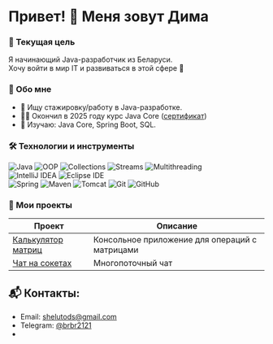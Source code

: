 # Привет! 👋 Меня зовут Дима 

### 🎯 Текущая цель
Я начинающий Java-разработчик из Беларуси.  
Хочу войти в мир IT и развиваться в этой сфере 💪

### 🚀 Обо мне 
- 🔎 Ищу стажировку/работу в Java-разработке.
- 👨‍🎓 Окончил в 2025 году курс Java Core ([сертификат](https://github.com/bnbn2121/Certificates/blob/main/Certificate%20Java%20Core%20IT-Academy.pdf))
- 🌱 Изучаю: Java Core, Spring Boot, SQL.  

### 🛠️ Технологии и инструменты  
![Java](https://img.shields.io/badge/Java-orange?logo=openjdk) ![OOP](https://img.shields.io/badge/OOP-green) ![Collections](https://img.shields.io/badge/Collections-green) ![Streams](https://img.shields.io/badge/Streams-green) ![Multithreading](https://img.shields.io/badge/Multithreading-green)  
![IntelliJ IDEA](https://img.shields.io/badge/IntelliJ_IDEA-purple?logo=intellij-idea) ![Eclipse IDE](https://img.shields.io/badge/Eclipse-purple?logo=eclipse)  
![Spring](https://img.shields.io/badge/Spring-blue?logo=spring) ![Maven](https://img.shields.io/badge/Maven-blue?logo=apache-maven) ![Tomcat](https://img.shields.io/badge/Tomcat-blue?logo=apache-tomcat)
![Git](https://img.shields.io/badge/Git-gray?logo=git) ![GitHub](https://img.shields.io/badge/GitHub-gray?logo=github)

### 📂 Мои проекты  
| Проект | Описание |
|--------|----------|
| [Калькулятор матриц](ссылка) | Консольное приложение для операций с матрицами |
| [Чат на сокетах](ссылка) | Многопоточный чат |  

## 📬 Контакты:
- Email: shelutods@gmail.com
- Telegram: [@brbr2121](https://t.me/brbr2121)
- 
